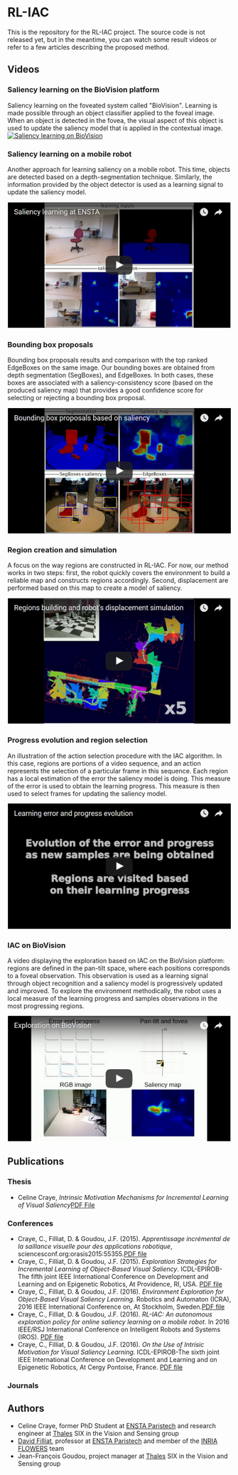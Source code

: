 # RL-IAC

This is the repository for the RL-IAC project. The source code is not released yet, but in the meantime, you can watch some result videos or refer to a few articles describing the proposed method.

## Videos

### Saliency learning on the BioVision platform

Saliency learning on the foveated system called "BioVision". Learning is made possible through an object classifier applied to the foveal image. When an object is detected in the fovea, the visual aspect of this object is used to update the saliency model that is applied in the contextual image.
[![Saliency learning on BioVision](../blob/master/screenshots/saliencylearningevolutiononbiovision.png)](https://www.youtube.com/watch?v=bCdsGLT2UQw)

### Saliency learning on a mobile robot

Another approach for learning saliency on a mobile robot. This time, objects are detected based on a depth-segmentation technique. Similarly, the information provided by the object detector is used as a learning signal to update the saliency model.

[![Saliency learning on a mobile robot](https://github.com/cececr/RL-IAC/blob/master/screenshots/saliencylearningmobilerobot.png)](https://www.youtube.com/watch?v=jNovc5jIIhw)

### Bounding box proposals

Bounding box proposals results and comparison with the top ranked EdgeBoxes on the same image. Our bounding boxes are obtained from depth segmentation (SegBoxes), and EdgeBoxes. In both cases, these boxes are associated with a saliency-consistency score (based on the produced saliency map) that provides a good confidence score for selecting or rejecting a bounding box proposal. 

[![Bounding box proposals](https://github.com/cececr/RL-IAC/blob/master/screenshots/boundingboxproposals.png)](https://www.youtube.com/watch?v=IM1eFtysXPU)

### Region creation and simulation

A focus on the way regions are constructed in RL-IAC. For now, our method works in two steps: first, the robot quickly covers the environment to build a reliable map and constructs regions accordingly. Second, displacement are performed based on this map to create a model of saliency. 

[![Regions creation](https://github.com/cececr/RL-IAC/blob/master/screenshots/displacementsimulation.png)](https://www.youtube.com/watch?v=BZgcF-iIBDY)

### Progress evolution and region selection

An illustration of the action selection procedure with the IAC algorithm. In this case, regions are portions of a video sequence, and an action represents the selection of a particular frame in this sequence. Each region has a local estimation of the error the saliency model is doing. This measure of the error is used to obtain the learning progress. This measure is then used to select frames for updating the saliency model.

[![Progress evolution](https://github.com/cececr/RL-IAC/blob/master/screenshots/progressevolution.png)](https://www.youtube.com/watch?v=w-nGugA5SS4)

### IAC on BioVision

A video displaying the exploration based on IAC on the BioVision platform: regions are defined in the pan-tilt space, where each positions corresponds to a foveal observation. This observation is used as a learning signal through object recognition and a saliency model is progressively updated and improved. To explore the environment methodically, the robot uses a local measure of the learning progress and samples observations in the most progressing regions.

[![IAC on BioVision](https://github.com/cececr/RL-IAC/blob/master/screenshots/explorationbiovisioniac.png)](https://www.youtube.com/watch?v=rU3ExsIXTjw)

## Publications
### Thesis
* Celine Craye, *Intrinsic Motivation Mechanisms for Incremental Learning of Visual Saliency*[PDF File](https://www.researchgate.net/publication/317332909_Intrinsic_motivation_mechanisms_for_incremental_learning_of_visual_saliency)

### Conferences
* Craye, C., Filliat, D. & Goudou, J.F. (2015). *Apprentissage incrémental de la saillance visuelle pour des applications robotique*, sciencesconf.org:orasis2015:55355.[PDF file](https://hal.archives-ouvertes.fr/hal-01161848/file/V3ORASIS.pdf)
* Craye, C., Filliat, D. & Goudou, J.F. (2015). *Exploration Strategies for Incremental Learning of Object-Based Visual Saliency*. ICDL-EPIROB-The fifth joint IEEE International Conference on Development and Learning and on Epigenetic Robotics, At Providence, RI, USA. [PDF file](https://hal.archives-ouvertes.fr/hal-01170532/file/ICDL_celine_craye_final.pdf)
* Craye, C., Filliat, D. & Goudou, J.F. (2016). *Environment Exploration for Object-Based Visual Saliency Learning*. Robotics and Automaton (ICRA), 2016 IEEE International Conference on, At Stockholm, Sweden.[PDF file](https://hal.archives-ouvertes.fr/hal-01289159/file/root.pdf)
* Craye, C., Filliat, D. & Goudou, J.F. (2016). *RL-IAC: An autonomous exploration policy for online saliency learning on a mobile robot*. In 2016 IEEE/RSJ International Conference on Intelligent Robots and Systems (IROS). [PDF file](https://hal.archives-ouvertes.fr/hal-01392947/file/root.pdf)
* Craye, C., Filliat, D. & Goudou, J.F. (2016). *On the Use of Intrisic Motivation for Visual Saliency Learning*. ICDL-EPIROB-The sixth joint IEEE International Conference on Development and Learning and on Epigenetic Robotics, At Cergy Pontoise, France. [PDF file](https://hal.archives-ouvertes.fr/hal-01370850/document) 

### Journals

## Authors
* Celine Craye, former PhD Student at [ENSTA Paristech](https://www.ensta-paristech.fr/) and research engineer at [Thales](www.thalesgroup.com) SIX in the Vision and Sensing group
* [David Filliat](http://perso.ensta-paristech.fr/~filliat/fr/), professor at [ENSTA Paristech](https://www.ensta-paristech.fr/) and member of the [INRIA FLOWERS](https://flowers.inria.fr) team
* Jean-François Goudou, project manager at [Thales](www.thalesgroup.com) SIX in the Vision and Sensing group